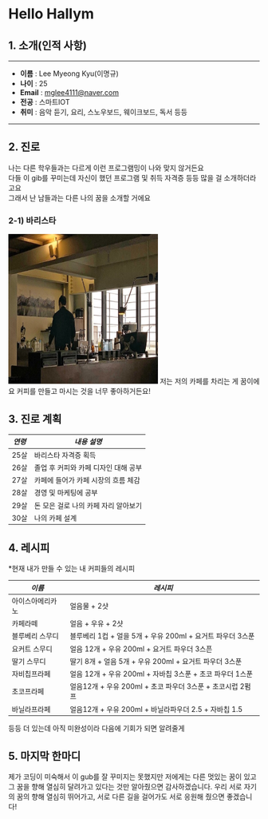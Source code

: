 # Hello Hallym
## 1. 소개(인적 사항)
---

* **이름** : Lee Myeong Kyu(이명규)   
* **나이** : 25   
* **Email** : mglee4111@naver.com    
* **전공** : 스마트IOT
* **취미** : 음악 듣기, 요리, 스노우보드, 웨이크보드, 독서 등등
---
## 2. 진로

나는 다른 학우들과는 다르게 이런 프로그램밍이 나와 맞지 않거든요   
다들 이 gib를 꾸미는데 자신이 했던 프로그램 및 취득 자격증 등등 많을 걸 소개하더라고요    
그래서 난 남들과는 다른 나의 꿈을 소개할 거에요     

### 2-1) 바리스타

<img src=cafe.jpg height=300 width=300>
저는 저의 카페를 차리는 게 꿈이에요
커피를 만들고 마시는 것을 너무 좋아하거든요!   

## 3. 진로 계획
|*연령*|*내용 설명*|
|---|---|
|25살|바리스타 자격증 획득|
|26살|졸업 후 커피와 카페 디자인 대해 공부|
|27살|카페에 들어가 카페 시장의 흐름 체감|
|28살|경영 및 마케팅에 공부|
|29살|돈 모은 걸로 나의 카페 자리 알아보기|
|30살|나의 카페 설계|

## 4. 레시피
*현재 내가 만들 수 있는 내 커피들의 레시피

|*이름*|*레시피*|
|---|---|
|아이스아메리카노|얼음물 + 2샷|
|카페라떼|얼음 + 우유 + 2샷|
|블루베리 스무디|블루베리 1컵 + 얼을 5개 + 우유 200ml + 요거트 파우더 3스푼|
|요커트 스무디|얼음 12개 + 우유 200ml + 요거트 파우더 3스픈|
|딸기 스무디|딸기 8개 + 얼음 5개 + 우유 200ml + 요거트 파우더 3스푼|
|자비칩프라페|얼음 12개 + 우유 200ml + 자바칩 3스푼 + 초코 파우더 1스푼|
|초코프라페|얼음12개 + 우유 200ml + 초코 파우더 3스푼 + 초코시럽 2펌프|
|바닐라프라페|얼음12개 + 우유 200ml + 바닐라파우더 2.5 + 자바칩 1.5|

등등 더 있는데 아직 미완성이라 다음에 기회가 되면 알려줄게 

## 5. 마지막 한마디
제가 코딩이 미숙해서 이 gub를 잘 꾸미지는 못했지만 저에게는 다른 멋있는 꿈이 있고 그 꿈을
향해 열심히 달려가고 있다는 것만 알아줬으면 감사하겠습니다. 우리 서로 자기의 꿈의 향해 열심히
뛰어가고, 서로 다른 길을 걸어가도 서로 응원해 줬으면 좋겠습니다!







